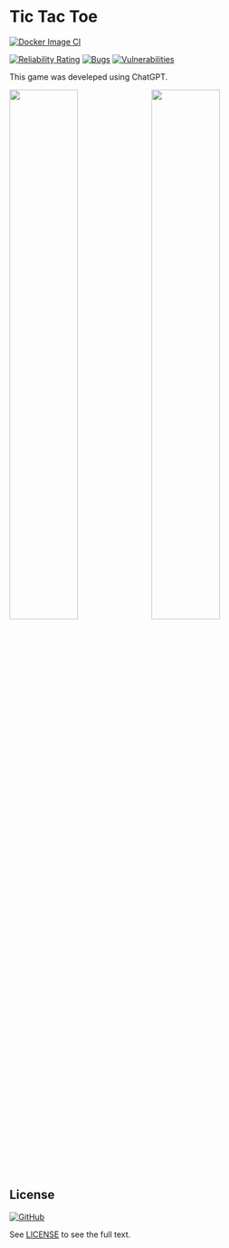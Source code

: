 # Tic Tac Toe

[![Docker Image CI](https://github.com/aramirol/tictactoe/actions/workflows/docker-image.yml/badge.svg)](https://github.com/aramirol/tictactoe/actions/workflows/docker-image.yml)

[![Reliability Rating](https://sonarcloud.io/api/project_badges/measure?project=aramirol_tictactoe&metric=reliability_rating)](https://sonarcloud.io/summary/new_code?id=aramirol_tictactoe)
[![Bugs](https://sonarcloud.io/api/project_badges/measure?project=aramirol_tictactoe&metric=bugs)](https://sonarcloud.io/summary/new_code?id=aramirol_tictactoe)
[![Vulnerabilities](https://sonarcloud.io/api/project_badges/measure?project=aramirol_tictactoe&metric=vulnerabilities)](https://sonarcloud.io/summary/new_code?id=aramirol_tictactoe)

This game was develeped using ChatGPT.

<img src="https://aramirol.github.io/custom-resources/images/tictactoe_light.png" width="49%" /> <img src="https://aramirol.github.io/custom-resources/images/tictactoe_dark.png" width="49%" />

## License

[![GitHub](https://img.shields.io/github/license/aramirol/tictactoe)](https://github.com/aramirol/tictactoe/blob/main/LICENSE)

See [LICENSE](https://github.com/aramirol/tictactoe/blob/main/LICENSE) to see the full text.
